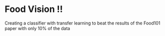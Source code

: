 # Food Vision !!

Creating a classifier with transfer learning to beat the results of the Food101 paper with only 10% of the data
